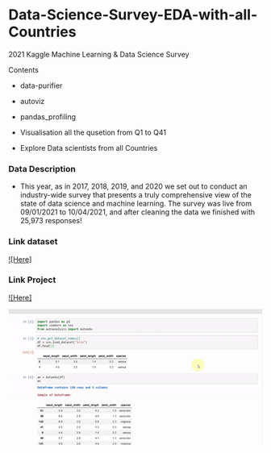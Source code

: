 # Data-Science-Survey-EDA-with-all-Countries



2021 Kaggle Machine Learning & Data Science Survey

Contents

* data-purifier

* autoviz

* pandas_profiling

* Visualisation all the qusetion from Q1 to Q41

* Explore Data scientists from all Countries

### Data Description
* This year, as in 2017, 2018, 2019, and 2020 we set out to conduct an industry-wide survey that presents a truly comprehensive view of the state of data science and machine learning. The survey was live from 09/01/2021 to 10/04/2021, and after cleaning the data we finished with 25,973 responses!

### Link dataset




[![Here]](https://www.kaggle.com/c/kaggle-survey-2021/data)


### Link Project 


[![Here]](https://www.kaggle.com/yasserhessein/data-science-survey-eda-with-all-countries#Autoviz:-Automatically-Visualize)

<img src="https://github.com/Elysian01/Data-Purifier/raw/master/static/demo.gif" width="600px">


